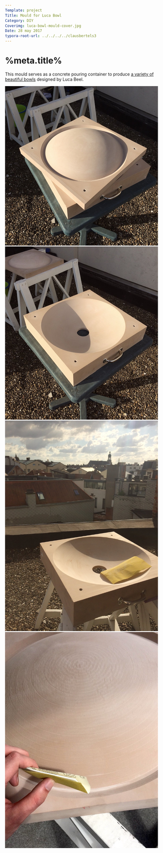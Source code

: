 ```yaml
---
Template: project
Title: Mould for Luca Bowl
Category: DIY
Coverimg: luca-bowl-mould-cover.jpg
Date: 28 may 2017
typora-root-url: ../../../../clausbertels3
---
```


# %meta.title%

This mould serves as a concrete pouring container to produce [a variety of beautiful bowls](http://lucabeel.com/luca-beel-luca-bowl.html) designed by Luca Beel.

<img src="/assets/diy/luca-bowl-mould-4.jpg">

<img src="/assets/diy/luca-bowl-mould-3.jpg">

<img src="/assets/diy/luca-bowl-mould-2.jpg">

<img src="/assets/diy/luca-bowl-mould-1.jpg">